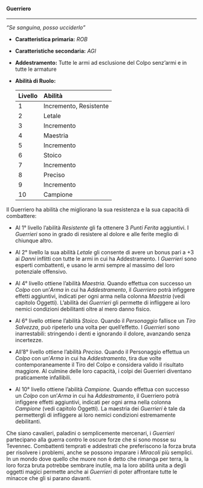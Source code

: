 #### Guerriero

---

_“Se sanguina, posso ucciderlo”_

* **Caratteristica primaria:** _ROB_

* **Caratteristiche secondaria:** _AGI_

* **Addestramento:** Tutte le armi ad esclusione del Colpo senz’armi e in tutte le armature

* **Abilità di Ruolo:**

  | Livello | Abilità |
  | :--- | :--- |
  | 1 | Incremento, Resistente |
  | 2 | Letale |
  | 3 | Incremento |
  | 4 | Maestria |
  | 5 | Incremento |
  | 6 | Stoico |
  | 7 | Incremento |
  | 8 | Preciso |
  | 9 | Incremento |
  | 10 | Campione |

Il Guerriero ha abilità che migliorano la sua resistenza e la sua capacità di combattere:

* Al 1° livello l’abilità _Resistente_ gli fa ottenere 3 _Punti Ferita_ aggiuntivi. I _Guerrieri_ sono in grado di resistere al dolore e alle ferite meglio di chiunque altro.

* Al 2° livello la sua abilità _Letale_ gli consente di avere un bonus pari a +3 ai _Danni_ inflitti con tutte le armi in cui ha Addestramento. I _Guerrieri_ sono esperti combattenti, e usano le armi sempre al massimo del loro potenziale offensivo.

* Al 4° livello ottiene l’abilità _Maestria_. Quando effettua con successo un _Colpo_ con un’_Arma_ in cui ha _Addestramento_, il _Guerriero_ potrà infiggere effetti aggiuntivi, indicati per ogni arma nella colonna _Maestria_ \(vedi capitolo Oggetti\). L’abilità dei _Guerrieri_ gli permette di infliggere ai loro nemici condizioni debilitanti oltre al mero danno fisico.

* Al 6° livello ottiene l’abilità _Stoico_. Quando il _Personaggio_ fallisce un _Tiro Salvezza_, può ripeterlo una volta per quell’effetto. I _Guerrieri_ sono inarrestabili: stringendo i denti e ignorando il dolore, avanzando senza incertezze.

* All’8° livello ottiene l’abilità _Preciso_. Quando il Personaggio effettua un _Colpo_ con un’_Arma_ in cui ha _Addestramento_, tira due volte contemporaneamente il Tiro del Colpo e considera valido il risultato maggiore. Al culmine delle loro capacità, i colpi dei Guerrieri diventano praticamente infallibili.

* Al 10° livello ottiene l’abilità _Campione_. Quando effettua con successo un _Colpo_ con un’_Arma_ in cui ha _Addestramento_, il Guerriero potrà infiggere effetti aggiuntivi, indicati per ogni arma nella colonna _Campione_ \(vedi capitolo Oggetti\). La maestria dei _Guerrieri_ è tale da permettergli di infliggere ai loro nemici condizioni estremamente debilitanti.

Che siano cavalieri, paladini o semplicemente mercenari, i _Guerrieri_ partecipano alla guerra contro le oscure forze che si sono mosse su Tevennec. Combattenti temprati e addestrati che preferiscono la forza bruta per risolvere i problemi, anche se possono imparare i _Miracoli_ più semplici. In un mondo dove quello che muore non è detto che rimanga per terra, la loro forza bruta potrebbe sembrare inutile, ma la loro abilità unita a degli oggetti magici permette anche ai _Guerrieri_ di poter affrontare tutte le minacce che gli si parano davanti.

